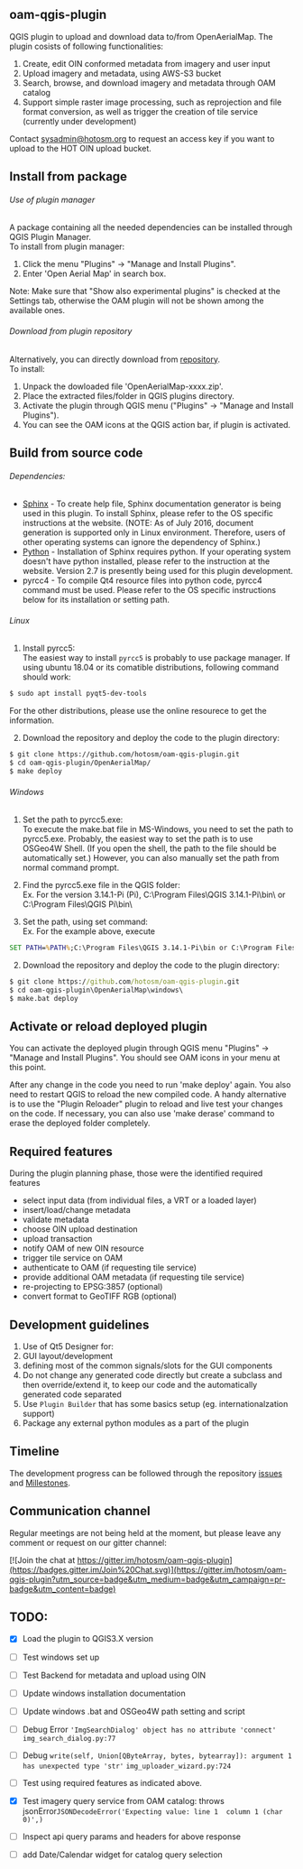## oam-qgis-plugin

QGIS plugin to upload and download data to/from OpenAerialMap. The plugin cosists of following functionalities:  
1) Create, edit OIN conformed metadata from imagery and user input  
2) Upload imagery and metadata, using AWS-S3 bucket  
3) Search, browse, and download imagery and metadata through OAM catalog  
4) Support simple raster image processing, such as reprojection and file format conversion, as well as trigger the creation of tile service (currently under development)

Contact sysadmin@hotosm.org to request an access key if you want to upload to the HOT OIN upload bucket.

## Install from package

###### Use of plugin manager
A package containing all the needed dependencies can be installed through QGIS Plugin Manager.  
To install from plugin manager:  
1. Click the menu "Plugins" -> "Manage and Install Plugins".  
2. Enter 'Open Aerial Map' in search box.  

Note: Make sure that "Show also experimental plugins" is checked at the Settings tab, otherwise the OAM plugin will not be shown among the available ones.

###### Download from plugin repository
Alternatively, you can directly download from  [repository](https://plugins.qgis.org/plugins/OpenAerialMap/).  
To install:  
1. Unpack the dowloaded file 'OpenAerialMap-xxxx.zip'.  
2. Place the extracted files/folder in QGIS plugins directory.  
3. Activate the plugin through QGIS menu ("Plugins" -> "Manage and Install Plugins").  
4. You can see the OAM icons at the QGIS action bar, if plugin is activated.

## Build from source code

###### Dependencies:
* [Sphinx](http://www.sphinx-doc.org/en/stable/install.html) - To create help file, Sphinx documentation generator is being used in this plugin. To install Sphinx, please refer to the OS specific instructions at the website. (NOTE: As of July 2016, document generation is supported only in Linux environment. Therefore, users of other operating systems can ignore the dependency of Sphinx.)
* [Python](https://www.python.org/) - Installation of Sphinx requires python. If your operating system doesn't have python installed, please refer to the instruction at the website. Version 2.7 is presently being used for this plugin development.
* pyrcc4 - To compile Qt4 resource files into python code, pyrcc4 command must be used. Please refer to the OS specific instructions below for its installation or setting path.

###### Linux
1. Install pyrcc5:  
The easiest way to install `pyrcc5` is probably to use package manager.
If using ubuntu 18.04 or its comatible distributions, following command should work:  
```sh
$ sudo apt install pyqt5-dev-tools
```
For the other distributions, please use the online resourece to get the information.

2. Download the repository and deploy the code to the plugin directory:  
```sh
$ git clone https://github.com/hotosm/oam-qgis-plugin.git  
$ cd oam-qgis-plugin/OpenAerialMap/  
$ make deploy
```

###### Windows
1. Set the path to pyrcc5.exe:  
To execute the make.bat file in MS-Windows, you need to set the path to pyrcc5.exe. Probably, the easiest way to set 
   the path is to use OSGeo4W Shell. (If you open the shell, the path to the file should be automatically set.) However, you can also manually set the path from normal command prompt.

  1. Find the pyrcc5.exe file in the QGIS folder:  
  Ex. For the version 3.14.1-Pi (Pi), C:\Program Files\QGIS 3.14.1-Pi\bin\ or C:\Program Files\QGIS Pi\bin\

  2. Set the path, using set command:  
  Ex. For the example above, execute 
```cmd 
SET PATH=%PATH%;C:\Program Files\QGIS 3.14.1-Pi\bin or C:\Program Files\QGIS Pi\bin
```

2. Download the repository and deploy the code to the plugin directory:  
```cmd
$ git clone https://github.com/hotosm/oam-qgis-plugin.git  
$ cd oam-qgis-plugin\OpenAerialMap\windows\  
$ make.bat deploy
```

## Activate or reload deployed plugin

You can activate the deployed plugin through QGIS menu "Plugins" -> "Manage and Install Plugins". You should see OAM icons in your menu at this point.

After any change in the code you need to run 'make deploy' again. You also need to restart QGIS to reload the new compiled code. A handy alternative is to use the "Plugin Reloader" plugin to reload and live test your changes on the code. If necessary, you can also use 'make derase' command to erase the deployed folder completely.

## Required features

During the plugin planning phase, those were the identified required features

* select input data (from individual files, a VRT or a loaded layer)
* insert/load/change metadata
* validate metadata
* choose OIN upload destination
* upload transaction
* notify OAM of new OIN resource
* trigger tile service on OAM
* authenticate to OAM (if requesting tile service)
* provide additional OAM metadata (if requesting tile service)
* re-projecting to EPSG:3857 (optional)
* convert format to GeoTIFF RGB (optional)

## Development guidelines

1. Use of Qt5 Designer for:
  1. GUI layout/development
  2. defining most of the common signals/slots for the GUI components
2. Do not change any generated code directly but create a subclass and then
override/extend it, to keep our code and the automatically generated code
separated
3. Use `Plugin Builder` that has some basics setup (eg. internationalzation support)
4. Package any external python modules as a part of the plugin

## Timeline

The development progress can be followed through the repository [issues](https://github.com/hotosm/oam-qgis-plugin/issues) and [Millestones](https://github.com/hotosm/oam-qgis-plugin/milestones).

## Communication channel

Regular meetings are not being held at the moment, but please leave any comment or request on our gitter channel:

[![Join the chat at https://gitter.im/hotosm/oam-qgis-plugin](https://badges.gitter.im/Join%20Chat.svg)](https://gitter.im/hotosm/oam-qgis-plugin?utm_source=badge&utm_medium=badge&utm_campaign=pr-badge&utm_content=badge)

## TODO:
- [x] Load the plugin to QGIS3.X version
- [ ] Test windows set up
- [ ] Test Backend for metadata and upload using OIN
- [ ] Update windows installation documentation
- [ ] Update windows .bat and OSGeo4W path setting and script
- [ ] Debug Error `'ImgSearchDialog' object has no attribute 'connect'` `img_search_dialog.py:77`
- [ ] Debug `write(self, Union[QByteArray, bytes, bytearray]): argument 1 has unexpected type 'str'` 
  `img_uploader_wizard.py:724`
  
- [ ] Test using required features as indicated above.
- [x] Test imagery query service from OAM catalog: throws jsonError`JSONDecodeError('Expecting value: line 1  column 1 (char 0)',)`
  
-[ ] Inspect api query params and headers for above response
- [ ] add Date/Calendar widget for catalog query selection


